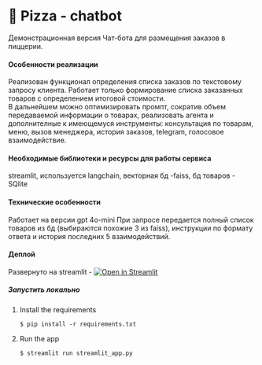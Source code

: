 # 💬 Pizza - chatbot

Демонстрационная версия Чат-бота для размещения заказов в пиццерии. 


#### Особенности реализации 
Реализован функционал определения списка заказов по текстовому запросу клиента. Работает только формирование списка заказанных товаров с определением итоговой стоимости.  
В дальнейшем можно оптимизировать промпт, сократив объем передаваемой информации о товарах, реализовать агента и дополнителные к имеющемуся инструменты: консультация по товарам, меню, вызов менеджера, история заказов, telegram, голосовое  взаимодействие.

#### Необходимые библиотеки и ресурсы для работы сервиса
streamlit, используется langchain, векторная бд -faiss, бд товаров - SQlite

#### Технические особенности 
Работает на версии gpt 4o-mini
При запросе передается полный список товаров из бд (выбираются похожие 3 из faiss), инструкции по формату ответа и история последних 5 взаимодействий. 

#### Деплой
Развернуто на streamlit - [![Open in Streamlit](https://static.streamlit.io/badges/streamlit_badge_black_white.svg)](https://order-chat-709fyket7zhat.streamlit.app/)

##### Запустить локально

1. Install the requirements
   ```
   $ pip install -r requirements.txt
   ```

2. Run the app
   ```
   $ streamlit run streamlit_app.py
   ```
